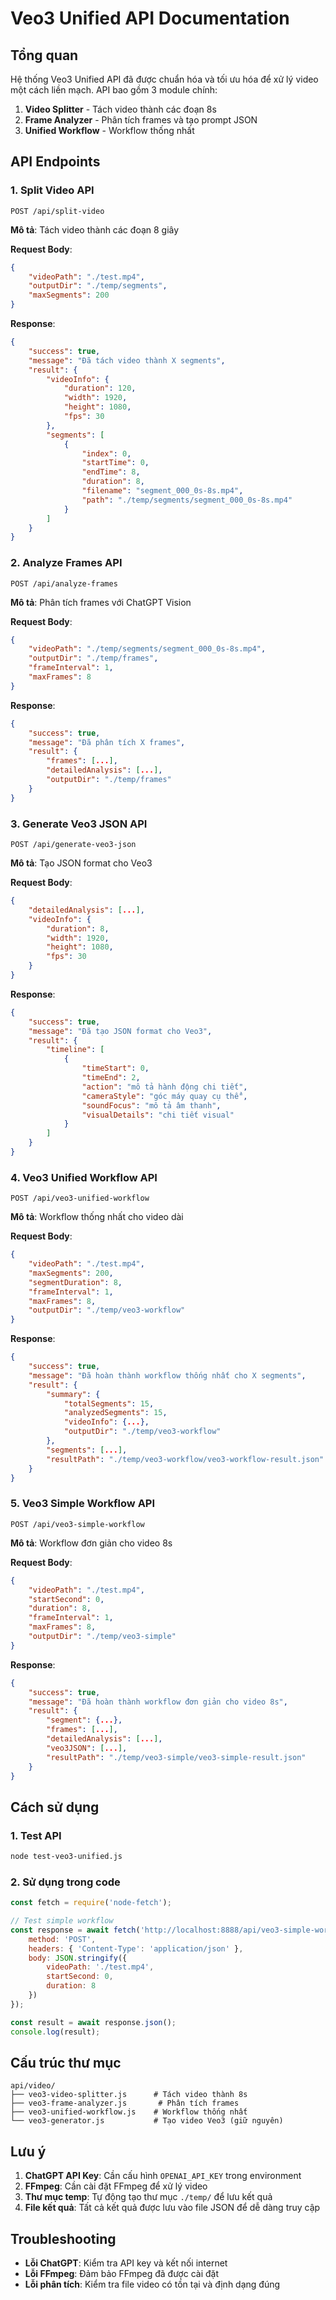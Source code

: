 # Veo3 Unified API Documentation

## Tổng quan

Hệ thống Veo3 Unified API đã được chuẩn hóa và tối ưu hóa để xử lý video một cách liền mạch. API bao gồm 3 module chính:

1. **Video Splitter** - Tách video thành các đoạn 8s
2. **Frame Analyzer** - Phân tích frames và tạo prompt JSON
3. **Unified Workflow** - Workflow thống nhất

## API Endpoints

### 1. Split Video API
```
POST /api/split-video
```

**Mô tả**: Tách video thành các đoạn 8 giây

**Request Body**:
```json
{
    "videoPath": "./test.mp4",
    "outputDir": "./temp/segments",
    "maxSegments": 200
}
```

**Response**:
```json
{
    "success": true,
    "message": "Đã tách video thành X segments",
    "result": {
        "videoInfo": {
            "duration": 120,
            "width": 1920,
            "height": 1080,
            "fps": 30
        },
        "segments": [
            {
                "index": 0,
                "startTime": 0,
                "endTime": 8,
                "duration": 8,
                "filename": "segment_000_0s-8s.mp4",
                "path": "./temp/segments/segment_000_0s-8s.mp4"
            }
        ]
    }
}
```

### 2. Analyze Frames API
```
POST /api/analyze-frames
```

**Mô tả**: Phân tích frames với ChatGPT Vision

**Request Body**:
```json
{
    "videoPath": "./temp/segments/segment_000_0s-8s.mp4",
    "outputDir": "./temp/frames",
    "frameInterval": 1,
    "maxFrames": 8
}
```

**Response**:
```json
{
    "success": true,
    "message": "Đã phân tích X frames",
    "result": {
        "frames": [...],
        "detailedAnalysis": [...],
        "outputDir": "./temp/frames"
    }
}
```

### 3. Generate Veo3 JSON API
```
POST /api/generate-veo3-json
```

**Mô tả**: Tạo JSON format cho Veo3

**Request Body**:
```json
{
    "detailedAnalysis": [...],
    "videoInfo": {
        "duration": 8,
        "width": 1920,
        "height": 1080,
        "fps": 30
    }
}
```

**Response**:
```json
{
    "success": true,
    "message": "Đã tạo JSON format cho Veo3",
    "result": {
        "timeline": [
            {
                "timeStart": 0,
                "timeEnd": 2,
                "action": "mô tả hành động chi tiết",
                "cameraStyle": "góc máy quay cụ thể",
                "soundFocus": "mô tả âm thanh",
                "visualDetails": "chi tiết visual"
            }
        ]
    }
}
```

### 4. Veo3 Unified Workflow API
```
POST /api/veo3-unified-workflow
```

**Mô tả**: Workflow thống nhất cho video dài

**Request Body**:
```json
{
    "videoPath": "./test.mp4",
    "maxSegments": 200,
    "segmentDuration": 8,
    "frameInterval": 1,
    "maxFrames": 8,
    "outputDir": "./temp/veo3-workflow"
}
```

**Response**:
```json
{
    "success": true,
    "message": "Đã hoàn thành workflow thống nhất cho X segments",
    "result": {
        "summary": {
            "totalSegments": 15,
            "analyzedSegments": 15,
            "videoInfo": {...},
            "outputDir": "./temp/veo3-workflow"
        },
        "segments": [...],
        "resultPath": "./temp/veo3-workflow/veo3-workflow-result.json"
    }
}
```

### 5. Veo3 Simple Workflow API
```
POST /api/veo3-simple-workflow
```

**Mô tả**: Workflow đơn giản cho video 8s

**Request Body**:
```json
{
    "videoPath": "./test.mp4",
    "startSecond": 0,
    "duration": 8,
    "frameInterval": 1,
    "maxFrames": 8,
    "outputDir": "./temp/veo3-simple"
}
```

**Response**:
```json
{
    "success": true,
    "message": "Đã hoàn thành workflow đơn giản cho video 8s",
    "result": {
        "segment": {...},
        "frames": [...],
        "detailedAnalysis": [...],
        "veo3JSON": [...],
        "resultPath": "./temp/veo3-simple/veo3-simple-result.json"
    }
}
```

## Cách sử dụng

### 1. Test API
```bash
node test-veo3-unified.js
```

### 2. Sử dụng trong code
```javascript
const fetch = require('node-fetch');

// Test simple workflow
const response = await fetch('http://localhost:8888/api/veo3-simple-workflow', {
    method: 'POST',
    headers: { 'Content-Type': 'application/json' },
    body: JSON.stringify({
        videoPath: './test.mp4',
        startSecond: 0,
        duration: 8
    })
});

const result = await response.json();
console.log(result);
```

## Cấu trúc thư mục

```
api/video/
├── veo3-video-splitter.js      # Tách video thành 8s
├── veo3-frame-analyzer.js       # Phân tích frames
├── veo3-unified-workflow.js    # Workflow thống nhất
└── veo3-generator.js           # Tạo video Veo3 (giữ nguyên)
```

## Lưu ý

1. **ChatGPT API Key**: Cần cấu hình `OPENAI_API_KEY` trong environment
2. **FFmpeg**: Cần cài đặt FFmpeg để xử lý video
3. **Thư mục temp**: Tự động tạo thư mục `./temp/` để lưu kết quả
4. **File kết quả**: Tất cả kết quả được lưu vào file JSON để dễ dàng truy cập

## Troubleshooting

- **Lỗi ChatGPT**: Kiểm tra API key và kết nối internet
- **Lỗi FFmpeg**: Đảm bảo FFmpeg đã được cài đặt
- **Lỗi phân tích**: Kiểm tra file video có tồn tại và định dạng đúng
